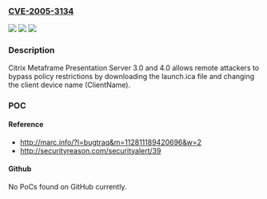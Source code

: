 ### [CVE-2005-3134](https://cve.mitre.org/cgi-bin/cvename.cgi?name=CVE-2005-3134)
![](https://img.shields.io/static/v1?label=Product&message=n%2Fa&color=blue)
![](https://img.shields.io/static/v1?label=Version&message=n%2Fa&color=blue)
![](https://img.shields.io/static/v1?label=Vulnerability&message=n%2Fa&color=brighgreen)

### Description

Citrix Metaframe Presentation Server 3.0 and 4.0 allows remote attackers to bypass policy restrictions by downloading the launch.ica file and changing the client device name (ClientName).

### POC

#### Reference
- http://marc.info/?l=bugtraq&m=112811189420696&w=2
- http://securityreason.com/securityalert/39

#### Github
No PoCs found on GitHub currently.

